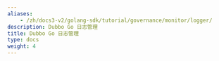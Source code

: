```yaml
---
aliases:
    - /zh/docs3-v2/golang-sdk/tutorial/governance/monitor/logger/
description: Dubbo Go 日志管理
title: Dubbo Go 日志管理
type: docs
weight: 4
---
```

